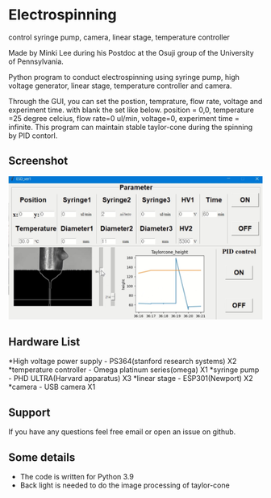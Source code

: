 # Electrospinning
control syringe pump, camera, linear stage, temperature controller

Made by Minki Lee during his Postdoc at the Osuji group of the University of Pennsylvania.

Python program to conduct electrospinning using syringe pump, high voltage generator, linear stage, temperature controller and camera.  

Through the GUI, you can set the postion, temprature, flow rate, voltage and experiment time.
with blank the set like below.
position = 0,0, temperature =25 degree celcius, flow rate=0 ul/min, voltage=0, experiment time = infinite.
This program can maintain stable taylor-cone during the spinning by PID contorl.

## Screenshot
![](gui.jpg)

## Hardware List
*High voltage power supply - PS364(stanford research systems) X2
*temperature controller - Omega platinum series(omega) X1
*syringe pump - PHD ULTRA(Harvard apparatus) X3
*linear stage - ESP301(Newport) X2
*camera - USB camera X1

## Support
If you have any questions feel free email or open an issue on github.


## Some details
* The code is written for Python 3.9
* Back light is needed to do the image processing of taylor-cone

